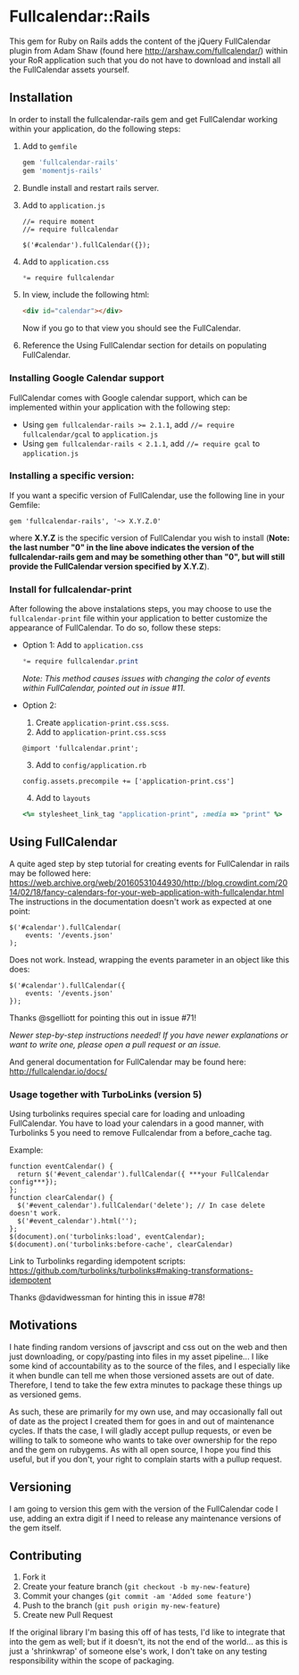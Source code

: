 # Fullcalendar::Rails

This gem for Ruby on Rails adds the content of the jQuery FullCalendar plugin from Adam Shaw (found here http://arshaw.com/fullcalendar/) within your RoR application such that you do not have to download and install all the FullCalendar assets yourself.

## Installation
In order to install the fullcalendar-rails gem and get FullCalendar working within your application, do the following steps:

1. Add to `gemfile`
    ```ruby
    gem 'fullcalendar-rails'
    gem 'momentjs-rails'
    ```
    
1. Bundle install and restart rails server.

1. Add to `application.js`
    ```jquery
    //= require moment 
    //= require fullcalendar
    
    $('#calendar').fullCalendar({});
    ```

1. Add to `application.css`
    ```css
    *= require fullcalendar
    ```
    
1. In view, include the following html:
    ```html
    <div id="calendar"></div>
    ```
    Now if you go to that view you should see the FullCalendar.

1. Reference the Using FullCalendar section for details on populating FullCalendar.

### Installing Google Calendar support
FullCalendar comes with Google calendar support, which can be implemented within your application with the following step:

* Using `gem fullcalendar-rails >= 2.1.1`, add `//= require fullcalendar/gcal` to `application.js`
* Using `gem fullcalendar-rails < 2.1.1`, add `//= require gcal` to `application.js`

### Installing a specific version:
If you want a specific version of FullCalendar, use the following line in your Gemfile:

    gem 'fullcalendar-rails', '~> X.Y.Z.0'
    
where **X.Y.Z** is the specific version of FullCalendar you wish to install (**Note: the last number "0" in the line above indicates the version of the fullcalendar-rails gem and may be something other than "0", but will still provide the FullCalendar version specified by X.Y.Z**).

### Install for fullcalendar-print
After following the above instalations steps, you may choose to use the `fullcalendar-print` file within your application to better customize the appearance of FullCalendar. To do so, follow these steps:

+ Option 1: Add to `application.css`
    ```css
    *= require fullcalendar.print
    ```
    *Note: This method causes issues with changing the color of events within FullCalendar, pointed out in issue #11.*
    
+ Option 2:
  1. Create `application-print.css.scss`.
  2. Add to `application-print.css.scss`
    ```
    @import 'fullcalendar.print';
    ```
    
  3. Add to `config/application.rb`
    ```
    config.assets.precompile += ['application-print.css']
    ```
    
  4. Add to `layouts`
    ```ruby
    <%= stylesheet_link_tag "application-print", :media => "print" %>
    ```

## Using FullCalendar
A quite aged step by step tutorial for creating events for FullCalendar in rails may be followed here:
https://web.archive.org/web/20160531044930/http://blog.crowdint.com/2014/02/18/fancy-calendars-for-your-web-application-with-fullcalendar.html
The instructions in the documentation doesn't work as expected at one point:
```
$('#calendar').fullCalendar(
    events: '/events.json'
);
```

Does not work. Instead, wrapping the events parameter in an object like this does:

```
$('#calendar').fullCalendar({
    events: '/events.json'
});
``` 
Thanks @sgelliott for pointing this out in issue #71!

*Newer step-by-step instructions needed! If you have newer explanations or want to write one, please open a pull request or an issue.*

And general documentation for FullCalendar may be found here:
http://fullcalendar.io/docs/

### Usage together with TurboLinks (version 5)

Using turbolinks requires special care for loading and unloading FullCalendar. You have to load your calendars in a good manner, with Turbolinks 5 you need to remove Fullcalendar from a before_cache tag.

Example:
```
function eventCalendar() {
  return $('#event_calendar').fullCalendar({ ***your FullCalendar config***});
};
function clearCalendar() {
  $('#event_calendar').fullCalendar('delete'); // In case delete doesn't work.
  $('#event_calendar').html('');
};
$(document).on('turbolinks:load', eventCalendar);
$(document).on('turbolinks:before-cache', clearCalendar)
```
Link to Turbolinks regarding idempotent scripts:
https://github.com/turbolinks/turbolinks#making-transformations-idempotent

Thanks @davidwessman for hinting this in issue #78!

## Motivations

I hate finding random versions of javscript and css out on the web and then just downloading, or copy/pasting into files in my asset pipeline... I like some kind of accountability as to the source of the files, and I especially like it when bundle can tell me when those versioned assets are out of date.  Therefore, I tend to take the few extra minutes to package these things up as versioned gems.

As such, these are primarily for my own use, and may occasionally fall out of date as the project I created them for goes in and out of maintenance cycles.  If thats the case, I will gladly accept pullup requests, or even be willing to talk to someone who wants to take over ownership for the repo and the gem on rubygems.  As with all open source, I hope you find this useful, but if you don't, your right to complain starts with a pullup request.

## Versioning

I am going to version this gem with the version of the FullCalendar code I use, adding an extra digit if I need to release any maintenance versions of the gem itself.

## Contributing

1. Fork it
2. Create your feature branch (`git checkout -b my-new-feature`)
3. Commit your changes (`git commit -am 'Added some feature'`)
4. Push to the branch (`git push origin my-new-feature`)
5. Create new Pull Request

If the original library I'm basing this off of has tests, I'd like to integrate that into the gem as well; but if it doesn't, its not the end of the world... as this is just a 'shrinkwrap' of someone else's work, I don't take on any testing responsibility within the scope of packaging.
